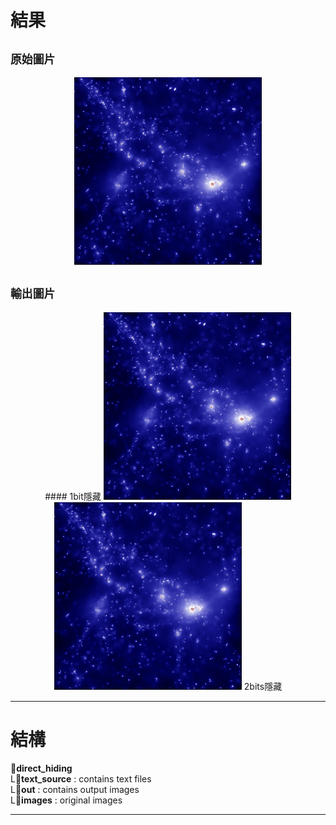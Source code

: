 # 結果
## `原始圖片`
<p align="center">
  <img src="/direct_hiding/images/image.jpg" width="300" alt="original image">
</p>

## `輸出圖片`
<p align="center">
  #### 1bit隱藏
  <img src="/direct_hiding/out/out_0.bmp" width="300">  
  <img src="/direct_hiding/out/out_1.bmp" width="300">
  2bits隱藏
</p>
<p align="center">

</p>



---

# 結構
:file_folder:**direct_hiding**  
  L:file_folder:**text_source** : contains text files  
  L:file_folder:**out** : contains output images  
  L:file_folder:**images** : original images  

---

#
